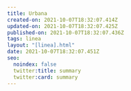 ```yaml
---
title: Urbana
created-on: 2021-10-07T18:32:07.414Z
updated-on: 2021-10-07T18:32:07.425Z
published-on: 2021-10-07T18:32:07.436Z
tags: linea
layout: "[linea].html"
date: 2021-10-07T18:32:07.451Z
seo:
  noindex: false
  twitter:title: summary
  twitter:card: summary
---
```

